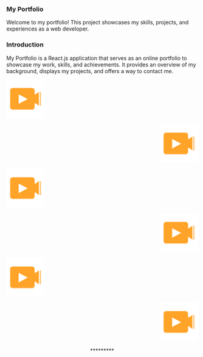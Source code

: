 ### My Portfolio
Welcome to my portfolio! This project showcases my skills, projects, and experiences as a web developer.



### Introduction
My Portfolio is a React.js application that serves as an online portfolio to showcase my work, skills, and achievements. It provides an overview of my background, displays my projects, and offers a way to contact me.



<p align="left" > <img src="assets/img/wow.png" width="100px"/> </p>
<p align="right" > <img src="assets/img/wow.png" width="100px"/> </p>
<p align="left"> <img src="assets/img/wow.png" width="100px"/> </p>
<p align="right"> <img src="assets/img/wow.png" width="100px"/> </p>
<p align="left"> <img src="assets/img/wow.png" width="100px"/> </p>
<p align="right"> <img src="assets/img/wow.png" width="100px"/> </p>


<p align="center">*********</p>


